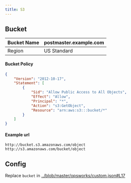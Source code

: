 ```yaml
---
title: S3
---
```


## Bucket
Bucket Name | postmaster.example.com
:--- | :---
Region | US Standard

#### Bucket Policy
```json
{
    "Version": "2012-10-17",
    "Statement": [
        {
            "Sid": "Allow Public Access to All Objects",
            "Effect": "Allow",
            "Principal": "*",
            "Action": "s3:GetObject",
            "Resource": "arn:aws:s3:::bucket/*"
        }
    ]
}
```

#### Example url
```
http://bucket.s3.amazonaws.com/object
http://s3.amazonaws.com/bucket/object
```

## Config
Replace `bucket` in [../blob/master/opsworks/custom.json#L17](../blob/master/opsworks/custom.json#L17)